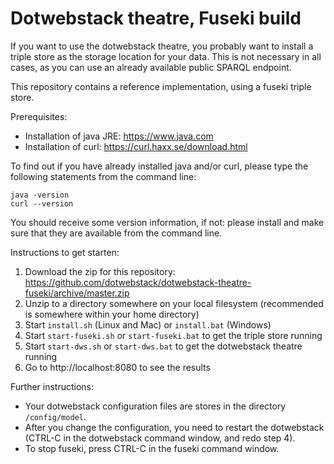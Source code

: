# Dotwebstack theatre, Fuseki build
If you want to use the dotwebstack theatre, you probably want to install a triple store as the storage location for your data. This is not necessary in all cases, as you can use an already available public SPARQL endpoint.

This repository contains a reference implementation, using a fuseki triple store.

Prerequisites:
- Installation of java JRE: https://www.java.com
- Installation of curl: https://curl.haxx.se/download.html

To find out if you have already installed java and/or curl, please type the following statements from the command line:

```
java -version
curl --version
```

You should receive some version information, if not: please install and make sure that they are available from the command line.

Instructions to get starten:

1. Download the zip for this repository: https://github.com/dotwebstack/dotwebstack-theatre-fuseki/archive/master.zip
2. Unzip to a directory somewhere on your local filesystem (recommended is somewhere within your home directory)
3. Start `install.sh` (Linux and Mac) or `install.bat` (Windows)
4. Start `start-fuseki.sh` or `start-fuseki.bat` to get the triple store running
5. Start `start-dws.sh` or `start-dws.bat` to get the dotwebstack theatre running
6. Go to http://localhost:8080 to see the results

Further instructions:

- Your dotwebstack configuration files are stores in the directory `/config/model`.
- After you change the configuration, you need to restart the dotwebstack (CTRL-C in the dotwebstack command window, and redo step 4).
- To stop fuseki, press CTRL-C in the fuseki command window.
